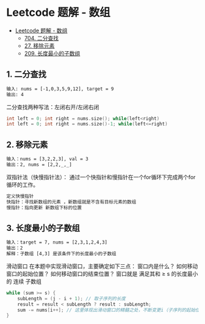 # Leetcode 题解 - 数组
<!-- GFM-TOC -->
* [Leetcode 题解 - 数组]()
    * [704. 二分查找](https://leetcode.cn/problems/binary-search/)
    * [27. 移除元素](https://leetcode.cn/problems/remove-element/)
    * [209. 长度最小的子数组](https://leetcode.cn/problems/minimum-size-subarray-sum/description/)

## 1. 二分查找
```html
输入: nums = [-1,0,3,5,9,12], target = 9
输出: 4
```
二分查找两种写法：左闭右开/左闭右闭
```c++
int left = 0; int right = nums.size(); while(left<right)
int left = 0; int right = nums.size()-1; while(left<=right)
```

## 2. 移除元素
```html
输入：nums = [3,2,2,3], val = 3
输出：2, nums = [2,2,_,_]
```
双指针法（快慢指针法）： 通过一个快指针和慢指针在一个for循环下完成两个for循环的工作。
```html
定义快慢指针
快指针：寻找新数组的元素 ，新数组就是不含有目标元素的数组
慢指针：指向更新 新数组下标的位置
```
## 3. 长度最小的子数组
```html
输入：target = 7, nums = [2,3,1,2,4,3]
输出：2
解释：子数组 [4,3] 是该条件下的长度最小的子数组
```
滑动窗口
在本题中实现滑动窗口，主要确定如下三点：
窗口内是什么？
如何移动窗口的起始位置？
如何移动窗口的结束位置？
窗口就是 满足其和 ≥ s 的长度最小的 连续 子数组

```c++
while (sum >= s) {
    subLength = (j - i + 1); // 取子序列的长度
    result = result < subLength ? result : subLength;
    sum -= nums[i++]; // 这里体现出滑动窗口的精髓之处，不断变更i（子序列的起始位置）
}
```


